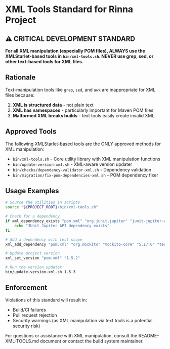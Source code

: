 # XML Tools Standard for Rinna Project

## ⚠️ CRITICAL DEVELOPMENT STANDARD

**For all XML manipulation (especially POM files), ALWAYS use the XMLStarlet-based tools in `bin/xml-tools.sh`. NEVER use grep, sed, or other text-based tools for XML files.**

## Rationale

Text-manipulation tools like `grep`, `sed`, and `awk` are inappropriate for XML files because:

1. **XML is structured data** - not plain text
2. **XML has namespaces** - particularly important for Maven POM files
3. **Malformed XML breaks builds** - text tools easily create invalid XML

## Approved Tools

The following XMLStarlet-based tools are the ONLY approved methods for XML manipulation:

- `bin/xml-tools.sh` - Core utility library with XML manipulation functions
- `bin/update-version-xml.sh` - XML-aware version updater 
- `bin/checks/dependency-validator-xml.sh` - Dependency validation
- `bin/migration/fix-pom-dependencies-xml.sh` - POM dependency fixer

## Usage Examples

```bash
# Source the utilities in scripts
source "${PROJECT_ROOT}/bin/xml-tools.sh"

# Check for a dependency
if xml_dependency_exists "pom.xml" "org.junit.jupiter" "junit-jupiter-api"; then
    echo "JUnit Jupiter API dependency exists"
fi

# Add a dependency with test scope
xml_add_dependency "pom.xml" "org.mockito" "mockito-core" "5.17.0" "test"

# Update project version
xml_set_version "pom.xml" "1.5.2"

# Run the version updater
bin/update-version-xml.sh 1.5.3
```

## Enforcement

Violations of this standard will result in:
- Build/CI failures
- Pull request rejection
- Security warnings (as XML manipulation via text tools is a potential security risk)

For questions or assistance with XML manipulation, consult the README-XML-TOOLS.md document or contact the build system maintainer.